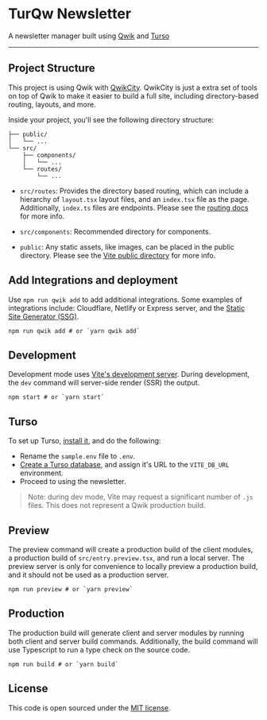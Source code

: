 # TurQw Newsletter

A newsletter manager built using [Qwik](https://qwik.builder.io/) and
[Turso](https://chiselstrike.com)

---

## Project Structure

This project is using Qwik with
[QwikCity](https://qwik.builder.io/qwikcity/overview/). QwikCity is just a extra
set of tools on top of Qwik to make it easier to build a full site, including
directory-based routing, layouts, and more.

Inside your project, you'll see the following directory structure:

```
├── public/
│   └── ...
└── src/
    ├── components/
    │   └── ...
    └── routes/
        └── ...
```

- `src/routes`: Provides the directory based routing, which can include a
  hierarchy of `layout.tsx` layout files, and an `index.tsx` file as the page.
  Additionally, `index.ts` files are endpoints. Please see the [routing
  docs](https://qwik.builder.io/qwikcity/routing/overview/) for more info.

- `src/components`: Recommended directory for components.

- `public`: Any static assets, like images, can be placed in the public
  directory. Please see the [Vite public
  directory](https://vitejs.dev/guide/assets.html#the-public-directory) for more
  info.

## Add Integrations and deployment

Use `npm run qwik add` to add additional integrations. Some examples of
integrations include: Cloudflare, Netlify or Express server, and the [Static
Site Generator
(SSG)](https://qwik.builder.io/qwikcity/guides/static-site-generation/).

```shell
npm run qwik add # or `yarn qwik add`
```

## Development

Development mode uses [Vite's development server](https://vitejs.dev/). During
development, the `dev` command will server-side render (SSR) the output.

```shell
npm start # or `yarn start`
```

## Turso

To set up Turso, [install
it](https://jamesinkala.com/blog/early-impressions-of-turso-the-edge-database-from-chiselstrike/#installing-turso),
and do the following:

- Rename the `sample.env` file to `.env`.
- [Create a Turso
  database](https://jamesinkala.com/blog/early-impressions-of-turso-the-edge-database-from-chiselstrike/#creating-a-new-database),
  and assign it's URL to the `VITE_DB_URL` environment.
- Proceed to using the newsletter.

> Note: during dev mode, Vite may request a significant number of `.js` files.
> This does not represent a Qwik production build.

## Preview

The preview command will create a production build of the client modules, a
production build of `src/entry.preview.tsx`, and run a local server. The preview
server is only for convenience to locally preview a production build, and it
should not be used as a production server.

```shell
npm run preview # or `yarn preview`
```

## Production

The production build will generate client and server modules by running both client and server build commands. Additionally, the build command will use Typescript to run a type check on the source code.

```shell
npm run build # or `yarn build`
```

## License

This code is open sourced under the [MIT
license](https://en.wikipedia.org/wiki/MIT_License).
